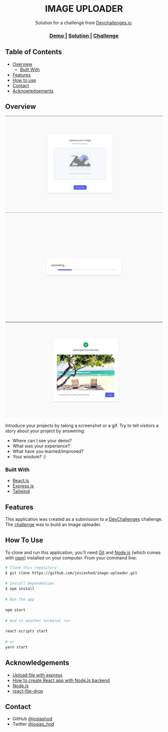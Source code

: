 <!-- Please update value in the {}  -->

<h1 align="center">IMAGE UPLOADER</h1>

<div align="center">
   Solution for a challenge from  <a href="http://devchallenges.io" target="_blank">Devchallenges.io</a>.
</div>

<div align="center">
  <h3>
    <a href="https://{your-demo-link.your-domain}">
      Demo
    </a>
    <span> | </span>
    <a href="https://github.com/josiashod/image-uploader.git">
      Solution
    </a>
    <span> | </span>
    <a href="https://devchallenges.io/challenges/O2iGT9yBd6xZBrOcVirx">
      Challenge
    </a>
  </h3>
</div>

<!-- TABLE OF CONTENTS -->

## Table of Contents

- [Overview](#overview)
  - [Built With](#built-with)
- [Features](#features)
- [How to use](#how-to-use)
- [Contact](#contact)
- [Acknowledgements](#acknowledgements)

<!-- OVERVIEW -->

## Overview

![uploader](./overviews/uploader.png)
![uploading](./overviews/uploading.png)
![uploaded_file](./overviews/uploaded_file.png)

Introduce your projects by taking a screenshot or a gif. Try to tell visitors a story about your project by answering:

- Where can I see your demo?
- What was your experience?
- What have you learned/improved?
- Your wisdom? :)

### Built With

<!-- This section should list any major frameworks that you built your project using. Here are a few examples.-->

- [React.js](https://reactjs.org/)
- [Express.js](https://expressjs.com/)
- [Tailwind](https://tailwindcss.com/)

## Features

<!-- List the features of your application or follow the template. Don't share the figma file here :) -->

This application was created as a submission to a [DevChallenges](https://devchallenges.io/challenges) challenge. The [challenge](https://devchallenges.io/challenges/O2iGT9yBd6xZBrOcVirx) was to build an image uploader.

## How To Use

<!-- Example: -->

To clone and run this application, you'll need [Git](https://git-scm.com) and [Node.js](https://nodejs.org/en/download/) (which comes with [npm](http://npmjs.com)) installed on your computer. From your command line:

```bash
# Clone this repository
$ git clone https://github.com/josiashod/image-uploader.git

# Install dependencies
$ npm install

# Run the app

npm start

# And in another terminal run

react-scripts start

# or
yarn start
```

## Acknowledgements

<!-- This section should list any articles or add-ons/plugins that helps you to complete the project. This is optional but it will help you in the future. For example -->

- [Upload file with express](https://www.geeksforgeeks.org/file-uploading-in-node-js/)
- [How to create React app with NodeJs backend ](https://www.freecodecamp.org/news/how-to-create-a-react-app-with-a-node-backend-the-complete-guide/)
- [Node.js](https://nodejs.org/)
- [react-file-drop](https://www.npmjs.com/package/react-file-drop)

## Contact

- GitHub [@josiashod](https://github.com/josiashod)
- Twitter [@josias_hod](https://twitter.com/josias_hod)
